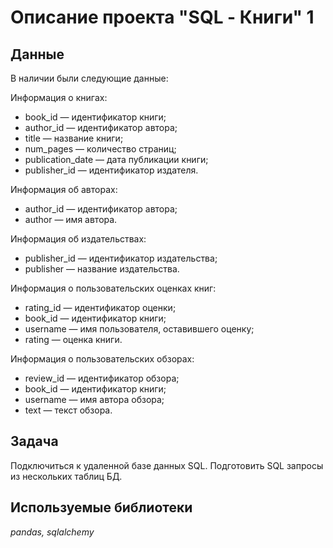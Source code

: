 # Описание проекта "SQL - Книги" 1

## Данные
В наличии были следующие данные:

Информация о книгах:
* book_id — идентификатор книги;
* author_id — идентификатор автора;
* title — название книги;
* num_pages — количество страниц;
* publication_date — дата публикации книги;
* publisher_id — идентификатор издателя.

Информация об авторах:
* author_id — идентификатор автора;
* author — имя автора.

Информация об издательствах:
* publisher_id — идентификатор издательства;
* publisher — название издательства.

Информация о пользовательских оценках книг:
* rating_id — идентификатор оценки;
* book_id — идентификатор книги;
* username — имя пользователя, оставившего оценку;
* rating — оценка книги.

Информация о пользовательских обзорах:
* review_id — идентификатор обзора;
* book_id — идентификатор книги;
* username — имя автора обзора;
* text — текст обзора.

## Задача
Подключиться к удаленной базе данных SQL. Подготовить SQL запросы из нескольких таблиц БД.

## Используемые библиотеки
*pandas, sqlalchemy*
